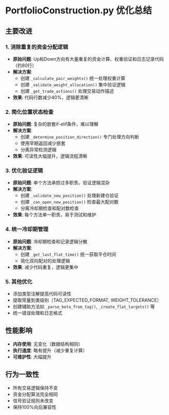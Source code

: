 # PortfolioConstruction.py 优化总结

## 主要改进

### 1. **消除重复的资金分配逻辑**
- **原始问题**: Up和Down方向有大量重复的资金计算、权重验证和日志记录代码（约80行）
- **解决方案**: 
  - 创建 `_calculate_pair_weights()` 统一处理权重计算
  - 创建 `_validate_weight_allocation()` 集中验证逻辑
  - 创建 `_get_trade_actions()` 处理交易动作描述
- **效果**: 代码行数减少40%，逻辑更清晰

### 2. **简化位置状态检查**
- **原始问题**: 复杂的嵌套if-elif条件，难以理解
- **解决方案**: 
  - 创建 `_determine_position_direction()` 专门处理方向判断
  - 使用早期返回减少嵌套
  - 分离异常检测逻辑
- **效果**: 可读性大幅提升，逻辑流程清晰

### 3. **优化验证逻辑**
- **原始问题**: 单个方法承担过多职责，验证逻辑混杂
- **解决方案**:
  - 创建 `_validate_new_position()` 处理新建仓验证
  - 创建 `_can_open_new_position()` 检查最大配对数
  - 分离冷却期检查和配对数检查
- **效果**: 每个方法单一职责，易于测试和维护

### 4. **统一冷却期管理**
- **原始问题**: 冷却期检查和记录逻辑分散
- **解决方案**:
  - 创建 `_get_last_flat_time()` 统一获取平仓时间
  - 简化双向配对的处理逻辑
- **效果**: 减少代码重复，逻辑更集中

### 5. **其他优化**
- 添加类型注解提高代码可读性
- 提取常量到类级别（TAG_EXPECTED_FORMAT, WEIGHT_TOLERANCE）
- 创建辅助方法如 `_parse_beta_from_tag()`, `_create_flat_targets()` 等
- 统一错误处理和日志格式

## 性能影响
- **内存使用**: 无变化（数据结构相同）
- **执行速度**: 略有提升（减少重复计算）
- **可维护性**: 大幅提升

## 行为一致性
- 所有交易逻辑保持不变
- 资金分配算法完全相同
- 信号验证规则未改变
- 保持100%向后兼容性